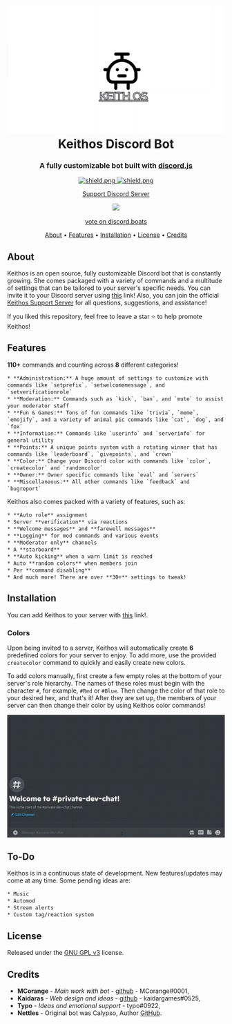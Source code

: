 <h1 align="center">
    <br>
    <a href="https://github.com/MCorange99/keithos"><img src="./data/images/Calypso_Title.png"></a>
    <br>
    Keithos Discord Bot
    <br>
  </h1>
  
  <h3 align=center>A fully customizable bot built with <a href=https://github.com/discordjs/discord.js>discord.js</a></h3>
  
  
  <div align=center>

  <a href="https://github.com/discordjs">
    <img src="https://img.shields.io/badge/discord.js-v12.3.1-blue.svg?logo=npm" alt="shield.png">
  </a>

  <a href="https://github.com/sabattle/CalypsoBot/blob/develop/LICENSE">
    <img src="https://img.shields.io/badge/license-GNU%20GPL%20v3-green" alt="shield.png">
  </a>
	
<a href="https://discord.gg/M7nDZxKk24"> Support Discord Server </a>
	
<p align="center">	
	
<a href="https://discordbotlist.com/bots/837371090783174696"><img src="https://discordbotlist.com/api/v1/bots/837371090783174696/widget"></a>
	
<a href="https://discord.boats/bot/837371090783174696">vote on discord.boats</a>
</p>	
	
</div>
  
  <p align="center">
    <a href="#about">About</a>
    •
    <a href="#features">Features</a>
    •
    <a href="#installation">Installation</a>
    •
    <a href="#license">License</a>
    •
    <a href="#credits">Credits</a>
  </p>
  
  ## About
  
  Keithos is an open source, fully customizable Discord bot that is constantly growing. She comes packaged with a variety of commands and a multitude of settings that can be tailored to your server's specific needs. You can invite it to your Discord server using [this](https://discord.com/api/oauth2/authorize?client_id=837371090783174696&permissions=8&redirect_uri=https%3A%2F%2Fdiscord.events.stdlib.com%2Fdiscord%2Fauth%2F&scope=bot) link! Also, you can join the official [Keithos Support Server](https://discord.gg/M7nDZxKk24) for all questions, suggestions, and assistance!
  
  If you liked this repository, feel free to leave a star ⭐ to help promote Keithos!
  
  ## Features
  
  **110+** commands and counting across **8** different categories!
  
    * **Administration:** A huge amount of settings to customize with commands like `setprefix`, `setwelcomemessage`, and `setverificationrole`
    * **Moderation:** Commands such as `kick`, `ban`, and `mute` to assist your moderator staff
    * **Fun & Games:** Tons of fun commands like `trivia`, `meme`, `emojify`, and a variety of animal pic commands like `cat`, `dog`, and `fox`
    * **Information:** Commands like `userinfo` and `serverinfo` for general utility
    * **Points:** A unique points system with a rotating winner that has commands like `leaderboard`, `givepoints`, and `crown`
    * **Color:** Change your Discord color with commands like `color`, `createcolor` and `randomcolor`
    * **Owner:** Owner specific commands like `eval` and `servers`
    * **Miscellaneous:** All other commands like `feedback` and `bugreport`
  
  Keithos also comes packed with a variety of features, such as:
  
    * **Auto role** assignment
    * Server **verification** via reactions
    * **Welcome messages** and **farewell messages**
    * **Logging** for mod commands and various events
    * **Moderator only** channels
    * A **starboard**
    * **Auto kicking** when a warn limit is reached
    * Auto **random colors** when members join
    * Per **command disabling**
    * And much more! There are over **30+** settings to tweak!
  
  
  ## Installation
  
  You can add Keithos to your server with [this](https://discord.com/api/oauth2/authorize?client_id=837371090783174696&permissions=8&redirect_uri=https%3A%2F%2Fdiscord.events.stdlib.com%2Fdiscord%2Fauth%2F&scope=bot) link!.
  
  
  ### Colors
  
  Upon being invited to a server, Keithos will automatically create **6** predefined colors for your server to enjoy. To add more, use the provided `createcolor` command to quickly and easily create new colors.
  
  To add colors manually, first create a few empty roles at the bottom of your server's role hierarchy. The names of these roles must begin with the character `#`, for example, `#Red` or `#Blue`. Then change the color of that role to your desired hex, and that's it! After they are set up, the members of your server can then change their color by using Keithos color commands!
  
  ![Alt Text](./data/images/keithosdemo.gif)
  
  ## To-Do
  
  Keithos is in a continuous state of development. New features/updates may come at any time. Some pending ideas are:
  
    * Music
    * Automod
    * Stream alerts
    * Custom tag/reaction system
  
  ## License
  
  Released under the [GNU GPL v3](https://www.gnu.org/licenses/gpl-3.0.en.html) license.
  
  ## Credits
  
  * **MCorange** - *Main work with bot* - [github](https://github.com/MCorange99) - MCorange#0001,
  * **Kaidaras** - *Web design and ideas* - [github](https://github.com/kaidargames) - kaidargames#0525,
  * **Typo** - *Ideas and emotional support* - typo#0922,
  * **Nettles** - Original bot was Calypso, Author [GitHub](https://github.com/sabattle/CalypsoBot).
